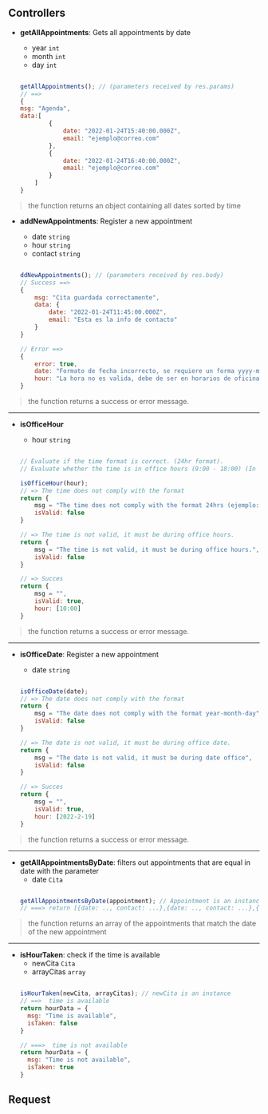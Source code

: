 ## Controllers
- **getAllAppointments**: Gets all appointments by date
    + year `int`
    + month `int`
    + day `int`

    ```javascript

    getAllAppointments(); // (parameters received by res.params)
    // ==>
    {
    msg: "Agenda",
    data:[
            {
                date: "2022-01-24T15:40:00.000Z",
                email: "ejemplo@correo.com"
            },
            {
                date: "2022-01-24T16:40:00.000Z",
                email: "ejemplo@correo.com"
            }
        ]
    }

    ```
> the function returns an object containing all dates sorted by time

- **addNewAppointments**: Register a new appointment 
    + date `string`
    + hour `string`
    + contact `string`

    ```javascript

    ddNewAppointments(); // (parameters received by res.body)
    // Success ==>
    {
        msg: "Cita guardada correctamente",
        data: {
            date: "2022-01-24T11:45:00.000Z",
            email: "Esta es la info de contacto"
        }
    }

    // Error ==> 
    {
        error: true,
        date: "Formato de fecha incorrecto, se requiere un forma yyyy-mm-dd",
        hour: "La hora no es valida, debe de ser en horarios de oficina"
    }

    ```
> the function returns a success or error message. 
---


- **isOfficeHour** 
    + hour `string`

    ```javascript

    // Evaluate if the time format is correct. (24hr format).
    // Evaluate whether the time is in office hours (9:00 - 18:00) (In the case of 18:00 we must evaluate at 17:00, less or equal to 17:00).

    isOfficeHour(hour);
    // => The time does not comply with the format
    return {
        msg = "The time does not comply with the format 24hrs (ejemplo: 00:00, 01:30)",
        isValid: false
    }

    // => The time is not valid, it must be during office hours.
    return {
        msg = "The time is not valid, it must be during office hours.",
        isValid: false
    }

    // => Succes
    return {
        msg = "",
        isValid: true,
        hour: [10:00]
    }

    ```
> the function returns a success or error message. 
---

- **isOfficeDate**: Register a new appointment 
    + date `string`

    ```javascript

    isOfficeDate(date);
    // => The date does not comply with the format
    return {
        msg = "The date does not comply with the format year-month-day",
        isValid: false
    }

    // => The date is not valid, it must be during office date.
    return {
        msg = "The date is not valid, it must be during date office",
        isValid: false
    }

    // => Succes
    return {
        msg = "",
        isValid: true,
        hour: [2022-2-19]
    }

    ```
> the function returns a success or error message. 

---
- **getAllAppointmentsByDate**: filters out appointments that are equal in date with the parameter
    + date `Cita`
    ```javascript

    getAllAppointmentsByDate(appointment); // Appointment is an instance 
    // ===> return [{date: .., contact: ...},{date: .., contact: ...},{date: .., contact: ...}]

    ```
> the function returns an array of the appointments that match the date of the new appointment

---
- **isHourTaken**: check if the time is available
    + newCita `Cita`
    + arrayCitas `array`
    ```javascript
    
    isHourTaken(newCita, arrayCitas); // newCita is an instance 
    // ==>  time is available
    return hourData = {
      msg: "Time is available",
      isTaken: false
    }
    
    // ===>  time is not available
    return hourData = {
      msg: "Time is not available",
      isTaken: true
    }

    ```

## Request
